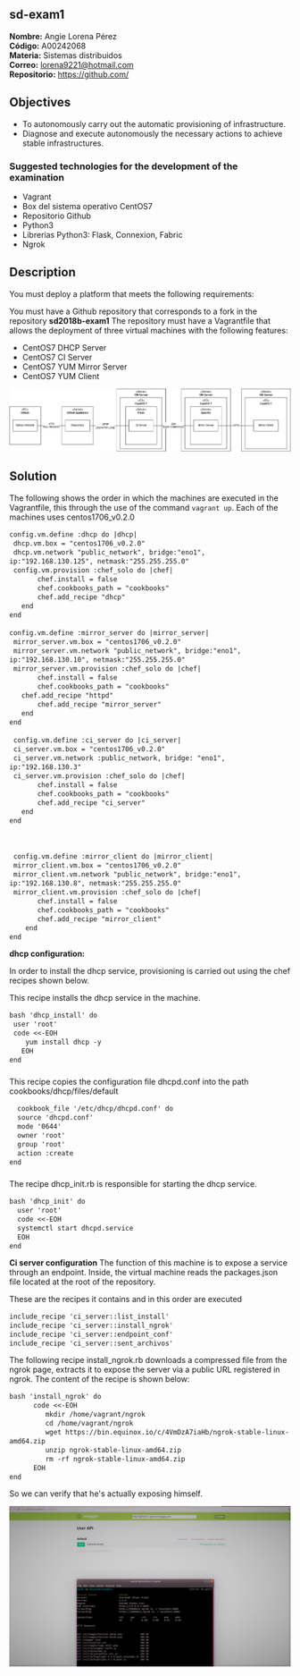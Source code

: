 ## sd-exam1

**Nombre:** Angie Lorena Pérez    
**Código:** A00242068  
**Materia:** Sistemas distribuidos  
**Correo:** lorena9221@hotmail.com  
**Repositorio:** https://github.com/


## Objectives

* To autonomously carry out the automatic provisioning of infrastructure.
* Diagnose and execute autonomously the necessary actions to achieve stable infrastructures.

### Suggested technologies for the development of the examination
* Vagrant
* Box del sistema operativo CentOS7
* Repositorio Github
* Python3
* Librerias Python3: Flask, Connexion, Fabric
* Ngrok

## Description
You must deploy a platform that meets the following requirements:

You must have a Github repository that corresponds to a fork in the repository **sd2018b-exam1** 
The repository must have a Vagrantfile that allows the deployment of three virtual machines with the following features:
  * CentOS7 DHCP Server
  * CentOS7 CI Server
  * CentOS7 YUM Mirror Server
  * CentOS7 YUM Client
  
  ![](imagenes/01_diagrama_despliegue.png) 
  
  
  ## Solution

 The following shows the order in which the machines are executed in the Vagrantfile, this through the use of the command ```vagrant up```.
 Each of the machines uses centos1706_v0.2.0

 
 ```
 config.vm.define :dhcp do |dhcp|
  dhcp.vm.box = "centos1706_v0.2.0"
  dhcp.vm.network "public_network", bridge:"eno1", ip:"192.168.130.125", netmask:"255.255.255.0"
  config.vm.provision :chef_solo do |chef|
		chef.install = false
		chef.cookbooks_path = "cookbooks"
		chef.add_recipe "dhcp"
	end
 end

 config.vm.define :mirror_server do |mirror_server|
  mirror_server.vm.box = "centos1706_v0.2.0"
  mirror_server.vm.network "public_network", bridge:"eno1", ip:"192.168.130.10", netmask:"255.255.255.0"
  mirror_server.vm.provision :chef_solo do |chef|
		chef.install = false
  		chef.cookbooks_path = "cookbooks"
    chef.add_recipe "httpd"
		chef.add_recipe "mirror_server"
	end
 end

  config.vm.define :ci_server do |ci_server|
  ci_server.vm.box = "centos1706_v0.2.0"
  ci_server.vm.network :public_network, bridge: "eno1", ip:"192.168.130.3"
  ci_server.vm.provision :chef_solo do |chef|
		chef.install = false
		chef.cookbooks_path = "cookbooks"
 		chef.add_recipe "ci_server"
	end
 end

 
  
  config.vm.define :mirror_client do |mirror_client|
  mirror_client.vm.box = "centos1706_v0.2.0"
  mirror_client.vm.network "public_network", bridge:"eno1", ip:"192.168.130.8", netmask:"255.255.255.0"
  mirror_client.vm.provision :chef_solo do |chef|
		chef.install = false
		chef.cookbooks_path = "cookbooks"
		chef.add_recipe "mirror_client"
	 end
 end
 
 ```
 
 **dhcp configuration:**
 
 In order to install the dhcp service, provisioning is carried out using the chef recipes shown below.
 
 This recipe installs the dhcp service in the machine.
 
 ```
 bash 'dhcp_install' do
  user 'root'
  code <<-EOH
     yum install dhcp -y
    EOH
end
```     

###

This recipe copies the configuration file dhcpd.conf into the path cookbooks/dhcp/files/default

```
  cookbook_file '/etc/dhcp/dhcpd.conf' do
  source 'dhcpd.conf'
  mode '0644'
  owner 'root'
  group 'root'
  action :create
end

```

###

The recipe dhcp_init.rb is responsible for starting the dhcp service. 

```
bash 'dhcp_init' do
  user 'root'
  code <<-EOH
  systemctl start dhcpd.service
  EOH
end

```
 

**Ci server configuration**
The function of this machine is to expose a service through an endpoint. Inside, the virtual machine reads the packages.json file located at the root of the repository.

These are the recipes it contains and in this order are executed
```
include_recipe 'ci_server::list_install'
include_recipe 'ci_server::install_ngrok'
include_recipe 'ci_server::endpoint_conf'
include_recipe 'ci_server::sent_archivos'
```

The following recipe install_ngrok.rb downloads a compressed file from the ngrok page, extracts it to expose the server via a public URL registered in ngrok. The content of the recipe is shown below:

```
bash 'install_ngrok' do
	  code <<-EOH
	     mkdir /home/vagrant/ngrok
	     cd /home/vagrant/ngrok
	     wget https://bin.equinox.io/c/4VmDzA7iaHb/ngrok-stable-linux-amd64.zip
	     unzip ngrok-stable-linux-amd64.zip
	     rm -rf ngrok-stable-linux-amd64.zip
  	  EOH
end
```

So we can verify that he's actually exposing himself.

![](imagenes/ngrok.png)


  
  
  
  
